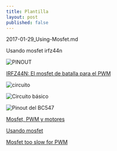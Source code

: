 ```yaml
---
title: Plantilla
layout: post
published: false
---
```

2017-01-29_Using-Mosfet.md

Usando mosfet irfz44n

![PINOUT](http://img02.deviantart.net/ea0f/i/2015/221/d/0/n_ch__mosfet__irfz44n__an_arduino_pro_mini_by_adlerweb-d94wkuj.png)

[IRFZ44N: El mosfet de batalla para el PWM](http://www.neoteo.com/irfz44n-el-mos-fet-de-batalla-para-pwm)


![circuito](http://newimgwp.s3.amazonaws.com/9E57_550_33872.jpg)

![Circuito básico](https://arduinodiy.files.wordpress.com/2012/05/fet2_thumb.gif?w=535)


![Pinout del BC547](http://www.pesadillo.com/pesadillo/wp-content/uploads/2012/07/bc547_large1.jpg)

[Mosfet, PWM y motores](http://www.neoteo.com/pwm-mosfet-y-motores-cc-parte-iii)

[Usando mosfet](http://forum.arduino.cc/index.php/topic,198040.0.html)

[Mosfet too slow for PWM](http://forum.arduino.cc/index.php/topic,12885.0.html)
